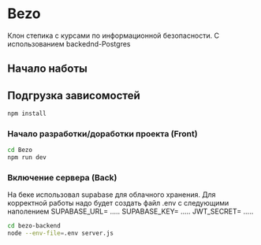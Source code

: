 # Bezo
Клон степика с курсами по информационной безопасности. С использованием backednd-Postgres

## Начало наботы

## Подгрузка зависомостей

```sh
npm install
```

### Начало разработки/доработки проекта (Front)

```sh
cd Bezo
npm run dev
```
### Включение сервера (Back)
На беке использовал supabase для облачного хранения. Для корректной работы надо будет создать файл .env с следующими наполением 
SUPABASE_URL= .....
SUPABASE_KEY= .....
JWT_SECRET= .....

```sh
cd bezo-backend
node --env-file=.env server.js
```